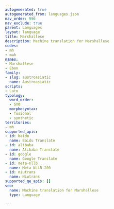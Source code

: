 ```yaml
---
autogenerated: true
autogenerated_from: languages.json
nav_order: 996
nav_exclude: true
parent: Languages
layout: language
title: Marshallese
description: Machine translation for Marshallese
codes:
- mh
- mah
names:
- Marshallese
- Ebon
family:
- slug: austroasiatic
  name: Austroasiatic
scripts:
- Latn
typology:
  word_order:
  - SVO
  morphosyntax:
  - fusional
  - synthetic
territories:
- mh
supported_apis:
- id: baidu
  name: Baidu Translate
- id: alibaba
  name: Alibaba Translate
- id: google
  name: Google Translate
- id: meta-nllb
  name: Meta NLLB-200
- id: niutrans
  name: Niutrans
supported_qe_apis: []
seo:
  name: Machine translation for Marshallese
  type: Language

---
```


